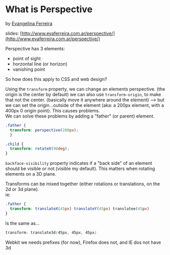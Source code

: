 # What is Perspective
by [Evangelina Ferreira](http://www.evaferreira.com.ar/)

slides: [http://www.evaferreira.com.ar/perspective/](http://www.evaferreira.com.ar/perspective/)

Perspective has 3 elements:
* point of sight
* horzontal line (or horizon)
* vanishing point

So how does this apply to CSS and web design?  

Using the ```transform``` property, we can change an elements perspective.  (the origin is the center by default)
we can also use ```transform-origin```, to make that not the center. (basically move it anywhere around the element) --> but we can set the origin...outside of the element (aka: a 200px element, with a 400px 0 origin point). This causes problems.  
We can solve these problems by adding a "father" (or parent) element.  

```css
.father {
  transform: perspective(200px);
  }

.child {
  transform: rotateX(90deg);
}
```

```backface-visibility``` property indicates if a "back side" of an element should be visible or not (visible my default). This matters when rotating elements on a 3D plane.  

Transforms can be mixed together (either rotations or translations, on the 2d or 3d plane).  
ie: 
```css
.father {
  transform: translateX(45px) translateY(45px) translatee(45px)
}
```
Is the same as...
```css
transform: translate3d(45px, 45px, 45px)
```

Webkit we needs prefixes (for now), Firefox does not, and IE dos not have 3d
